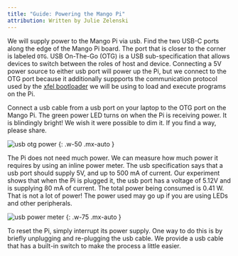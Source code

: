 ```yaml
---
title: "Guide: Powering the Mango Pi"
attribution: Written by Julie Zelenski
---
```


We will supply power to the Mango Pi via usb. Find the two USB-C ports along the edge of the Mango Pi board. The port that is closer to the corner is labeled `OTG`.
USB On-The-Go (OTG) is a USB sub-specification  that allows devices to switch between the roles of host and device. Connecting a 5V power source to either usb port will power up the Pi, but we connect to the OTG port because it additionally suppports the communication protocol used by the [xfel bootloader](/guides/xfel) we will be using to load and execute programs on the Pi.

Connect a usb cable from a usb port on your laptop to the OTG port on the Mango Pi. The green power LED turns on when the Pi is receiving power. It is blindingly bright! We wish it were possible to dim it. If you find a way, please share.

![usb otg power](../images/power-otg.png)
{: .w-50 .mx-auto }

The Pi does not need much power. We can measure how much power it requires by using an inline power meter. The usb specification says that a usb port should supply 5V, and up to 500 mA of current.
Our experiment shows that when the Pi is plugged it, the usb port has a voltage of 5.12V and is supplying 80 mA of current.
The total power being consumed is 0.41 W. That is not a lot of power! The power used may go up if you are using LEDs and other peripherals.

![usb power meter](../images/power-meter.png)
{: .w-75 .mx-auto }

To reset the Pi, simply interrupt its power supply. One way to do this is by briefly unplugging and re-plugging the usb cable. We provide a usb cable that has a built-in switch to make the process a little easier.

